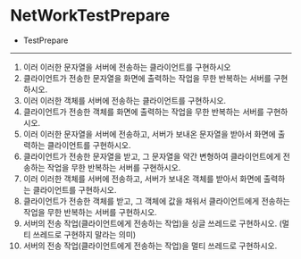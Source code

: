 # NetWorkTestPrepare

- TestPrepare
---
1. 이러 이러한 문자열을 서버에 전송하는 클라이언트를 구현하시오
2. 클라이언트가 전송한 문자열을 화면에 출력하는 작업을 무한 반복하는 서버를 구현하시오.
3. 이러 이러한 객체를 서버에 전송하는 클라이언트를 구현하시오.
4. 클라이언트가 전송한 객체를 화면에 출력하는 작업을 무한 반복하는 서버를 구현하시오.
5. 이러 이러한 문자열을 서버에 전송하고, 서버가 보내온 문자열을 받아서 화면에 출력하는 클라이언트를 구현하시오.
6. 클라이언트가 전송한 문자열을 받고,
   그 문자열을 약간 변형하여 클라이언트에게 전송하는 작업을 무한 반복하는 서버를 구현하시오.
7. 이러 이러한 객체를 서버에 전송하고, 서버가 보내온 객체를 받아서 화면에 출력하는 클라이언트를 구현하시오.
8. 클라이언트가 전송한 객체를 받고,
   그 객체에 값을 채워서 클라이언트에게 전송하는 작업을 무한 반복하는 서버를 구현하시오.
9. 서버의 전송 작업(클라이언트에게 전송하는 작업)을 싱글 쓰레드로 구현하시오. (멀티 쓰레드로 구현하지 말라는 의미)
10. 서버의 전송 작업(클라이언트에게 전송하는 작업)을 멀티 쓰레드로 구현하시오.   
